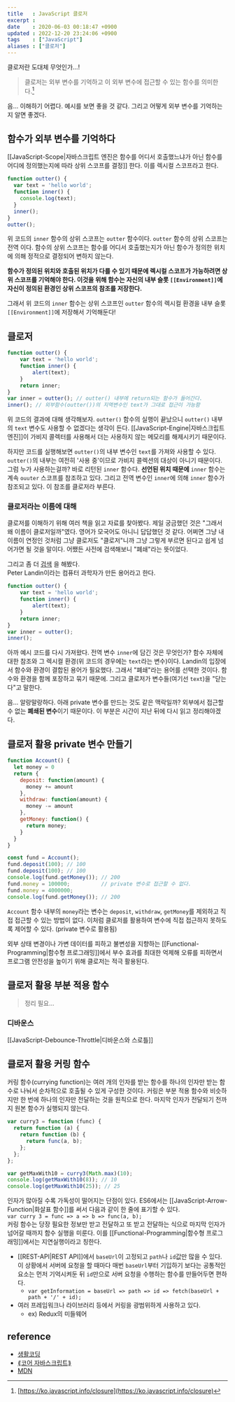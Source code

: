 ```yaml
---
title   : JavaScript 클로저 
excerpt : 
date    : 2020-06-03 00:18:47 +0900
updated : 2022-12-20 23:24:06 +0900
tags    : ["JavaScript"]
aliases : ["클로저"]
---
```



클로저란 도대체 무엇인가...!

> 클로저는 외부 변수를 기억하고 이 외부 변수에 접근할 수 있는 함수를 의미한다.[^1]

음... 이해하기 어렵다. 예시를 보면 좋을 것 같다. 그리고 어떻게 외부 변수를 기억하는지 알면 좋겠다.

## 함수가 외부 변수를 기억하다

[[JavaScript-Scope|자바스크립트 엔진은 함수를 어디서 호출했느냐가 아닌 함수를 어디에 정의했는지에 따라 상위 스코프를 결정]] 한다. 이를 렉시컬 스코프라고 한다. 

```javascript
function outter() {
  var text = 'hello world';
  function inner() {	
    console.log(text);
  }
  inner(); 
}
outter();
```

위 코드의 `inner` 함수의 상위 스코프는 `outter` 함수이다. `outter` 함수의 상위 스코프는 전역 이다. 함수의 상위 스코프는 함수를 어디서 호출했는지가 아닌 함수가 정의한 위치에 의해 정적으로 결정되어 변하지 않는다. 

**함수가 정의된 위치와 호출된 위치가 다를 수 있기 때문에 렉시컬 스코프가 가능하려면 상위 스코프를 기억해야 한다. 이것을 위해 함수는 자신의 내부 슬롯 `[[Environment]]`에 자신이 정의된 환경인 상위 스코프의 참조를 저장한다.**

그래서 위 코드의 `inner` 함수는 상위 스코프인 `outter` 함수의 렉시컬 환경을 내부 슬롯 `[[Environment]]`에 저장해서 기억해둔다!


## 클로저 
```javascript
function outter() {
	var text = 'hello world';
	function inner() {
		alert(text);
	}
	return inner;
}
var inner = outter(); // outter() 내부에 return되는 함수가 들어간다. 
inner(); // 외부함수(outter())의 지역변수인 text가 그대로 접근이 가능함 
```

위 코드의 결과에 대해 생각해보자. `outter()` 함수의 실행이 끝났으니 `outter()` 내부의 `text` 변수도 사용할 수 없겠다는 생각이 든다. [[JavaScript-Engine|자바스크립트 엔진]]이 가비지 콜렉터를 사용해서 더는 사용하지 않는 메모리를 해제시키기 때문이다.  

하지만 코드를 실행해보면 `outter()`의 내부 변수인 `text`를 가져와 사용할 수 있다. 
`outter()`의 내부는 여전히 '사용 중'이므로 가비지 콜렉션의 대상이 아니기 때문이다. 그럼 누가 사용하는걸까? 바로 리턴된 `inner` 함수다. **선언된 위치 때문에** `inner` 함수는 계속 `ouuter` 스코프를 참조하고 있다. 그리고 전역 변수인 `inner`에 의해 `inner` 함수가 참조되고 있다. 이 참조를 클로저라 부른다.

### 클로저라는 이름에 대해

클로저를 이해하기 위해 여러 책을 읽고 자료를 찾아봤다. 제일 궁금했던 것은 "그래서 왜 이름이 클로저일까"였다. 
영어가 모국어도 아니니 답답했던 것 같다. 어쩌면 그냥 내 이름이 연정인 것처럼 그냥 클로저도 "클로저"니까 그냥 그렇게 부르면 된다고 쉽게 넘어가면 될 것을 말이다. 어쨌든 사전에 검색해보니 "폐쇄"라는 뜻이었다.

그리고 좀 더 [검색](https://www.reddit.com/r/javascript/comments/9jgcfd/why_is_it_called_a_closure_anyway/) 을 해봤다.  
Peter Landin이라는 컴퓨터 과학자가 만든 용어라고 한다. 
```javascript
function outter() {
	var text = 'hello world';
	function inner() {
		alert(text);
	}
	return inner;
}
var inner = outter();
inner();
```
아까 예시 코드를 다시 가져왔다. 전역 변수 `inner`에 담긴 것은 무엇인가? 함수 자체에 대한 참조와 그 렉시컬 환경(위 코드의 경우에는 `text`라는 변수)이다. 
Landin의 입장에서 함수와 환경이 결합된 용어가 필요했다. 그래서 "폐쇄"라는 용어를 선택한 것이다. 함수와 환경을 함께 포장하고 묶기 때문에. 그리고 클로저가 변수들(여기선 `text`)을 "닫는다"고 말한다.

음... 알랑말랑하다. 아래 private 변수를 만드는 것도 같은 맥락일까? 외부에서 접근할 수 없는 **폐쇄된 변수**이기 때문이다. 이 부분은 시간이 지난 뒤에 다시 읽고 정리해야겠다.

## 클로저 활용 private 변수 만들기  
```javascript
function Account() {
  let money = 0
  return {
    deposit: function(amount) {
      money += amount 
    },
    withdraw: function(amount) {
      money -= amount
    },
    getMoney: function() {
      return money;
    }
  }
}

const fund = Account();
fund.deposit(100); // 100
fund.deposit(100); // 100
console.log(fund.getMoney()); // 200
fund.money = 100000;          // private 변수로 접근할 수 없다. 
fund.money = 4000000;
console.log(fund.getMoney()); // 200
```
`Account` 함수 내부의 `money`라는 변수는 `deposit`, `withdraw`, `getMoney`를 제외하고 직접 접근할 수 있는 방법이 없다. 이처럼 클로저를 활용하여 변수에 직접 접근하지 못하도록 제어할 수 있다. (private 변수로 활용됨)  

외부 상태 변경이나 가변 데이터를 피하고 불변성을 지향하는 [[Functional-Programming|함수형 프로그래밍]]에서 부수 효과를 최대한 억제해 오류를 피하면서 프로그램 안전성을 높이기 위해 클로저는 적극 활용된다.

## 클로저 활용 부분 적용 함수
> 정리 필요...

### 디바운스
[[JavaScript-Debounce-Throttle|디바운스와 스로틀]]


## 클로저 활용 커링 함수 
커링 함수(currying function)는 여러 개의 인자를 받는 함수를 하나의 인자만 받는 함수로 나눠서 순차적으로 호출될 수 있게 구성한 것이다. 커링은 부분 적용 함수와 비슷하지만 한 번에 하나의 인자만 전달하는 것을 원칙으로 한다. 마지막 인자가 전달되기 전까지 원본 함수가 실행되지 않는다.  

```javascript
var curry3 = function (func) {
  return function (a) {
    return function (b) {
	  return func(a, b);
	};
  };
};

var getMaxWith10 = curry3(Math.max)(10);
console.log(getMaxWith10(8)); // 10
console.log(getMaxWith10(25)); // 25
```
인자가 많아질 수록 가독성이 떨어지는 단점이 있다. ES6에서는 [[JavaScript-Arrow-Function|화살표 함수]]를 써서 다음과 같이 한 줄에 표기할 수 있다.  
`var curry 3 = func => a => b => func(a, b);`  
커링 함수는 당장 필요한 정보만 받고 전달하고 또 받고 전달하는 식으로 마지막 인자가 넘어갈 때까지 함수 실행을 미룬다. 이를 [[Functional-Programming|함수형 프로그래밍]]에서는 지연실행이라고 칭한다.   
- [[REST-API|REST API]]에서 `baseUrl`이 고정되고 `path`나 `id`값만 많을 수 있다. 이 상황에서 서버에 요청을 할 때마다 매번 `baseUrl`부터 기입하기 보다는 공통적인 요소는 먼저 기억시켜둔 뒤 `id`만으로 서버 요청을 수행하는 함수를 만들어두면 편하다.  
	- `var getInformation = baseUrl => path => id => fetch(baseUrl + path + '/' + id);`
- 여러 프레임워크나 라이브러리 등에서 커링을 광범위하게 사용하고 있다.
	- ex) Redux의 미들웨어 

## reference
- [생활코딩](https://opentutorials.org/course/743/6544)
- [⟪코어 자바스크립트⟫](http://www.kyobobook.co.kr/product/detailViewKor.laf?ejkGb=KOR&mallGb=KOR&barcode=9791158391720&orderClick=LAG&Kc=)
- [MDN](https://developer.mozilla.org/ko/docs/Web/JavaScript/Closures)


[^1]: [https://ko.javascript.info/closure](https://ko.javascript.info/closure)